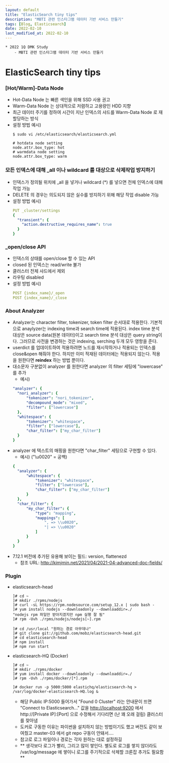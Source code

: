 ```yaml
---
layout: default
title: "ElasticSearch tiny tips"
description: "MBTI 관련 인스타그램 데이터 기반 서비스 만들기"
tags: [Blog, Elasticsearch]
date: 2022-02-10
last_modified_at: 2022-02-10
---
```

```
* 2022 1Q DMK Study
    - MBTI 관련 인스타그램 데이터 기반 서비스 만들기
```
# ElasticSearch tiny tips

### [Hot/Warm]-Data Node
- Hot-Data Node 는 빠른 색인을 위해 SSD 사용 권고
- Warm-Data Node 는 상대적으로 저렴하고 고용량인 HDD 지향
- 최근 데이터 주기를 정하여 시간이 지난 인덱스의 샤드를 Warm-Data Node 로 재할당하는 방식
- 설정 방법 예시)
    ```text
  $ sudo vi /etc/elasticsearch/elasticsearch.yml

  # hotdata node setting
  node.attr.box_type: hot
  # warmdata node setting
  node.attr.box_type: warm
    ```

### 모든 인덱스에 대해 _all 이나 wildcard 를 대상으로 삭제작업 방지하기
- 인덱스가 정의될 위치에 _all 을 넣거나 wildcard (*) 를 넣으면 전체 인덱스에 대해 작업 가능
- DELETE 의 경우는 의도되지 않은 실수를 방지하기 위해 해당 작업 disable 가능
- 설정 방법 예시)
    ```yaml
  PUT _cluster/settings
  {
      "transient": {
        "action.destructive_requires_name": true
      }
  }
    ```

### _open/close API
- 인덱스의 상태를 open/close 할 수 있는 API
- closed 된 인덱스는 read/write 불가
- 클러스터 전체 샤드에서 제외
- 라우팅 disabled
- 설정 방법 예시)
    ```yaml
  POST {index_name}/_open
  POST {index_name}/_close
    ```

### About Analyzer
- Analyzer는 character filter, tokenizer, token filter 순서대로 적용한다. 기본적으로 anaylyzer는 indexing time과 search time에 적용된다. index time 분석 대상은 source data(원본 데이터)이고 search time 분석 대상은 query string이다. 그러므로 사전을 변경하는 것은 indexing, serching 두개 모두 영항을 준다.
- userdict 를 업데이트하여 적용하려면 노드를 재시작하거나 적용되는 인덱스를 close&open 해줘야 한다. 하지만 이미 적재된 데이터에는 적용되지 않는다. 적용을 원한다면 **reindex** 하는 방법 뿐이다.
- 대소문자 구분없이 analyzer 를 원한다면 analyzer 의 filter 세팅에 "lowercase" 를 추가
    - 예시)
    ```yaml
  "analyzer": {
      "nori_analyzer": {
          "tokenizer": "nori_tokenizer",
          "decompound_mode": "mixed",
          "filter": ["lowercase"]
      },
      "whitespace": {
          "tokenizer": "whitespace",
          "filter": ["lowercase"],
          "char_filter": ["my_char_filter"]
      }
  }
    ```
- analyzer 에 텍스트의 매핑을 원한다면 "char_filter" 세팅으로 구현할 수 있다.
    - 예시) ("\\u0020" = 공백)
    ```yaml
  {
      "analyzer": {
          "whitespace": {
              "tokenizer": "whitespace",
              "filter": ["lowercase"],
              "char_filter": ["my_char_filter"]
          }
      },
      "char_filter": {
          "my_char_filter": {
              "type": "mapping",
              "mappings": [
                  ", => \\u0020",
                  "| => \\u0020"
              ]
          }
      }
  }
    ```
- 7.12.1 버전에 추가된 유용해 보이는 필드: version, flattenezd
    - 참조 URL: http://kimjmin.net/2021/04/2021-04-advanced-doc-fields/

### Plugin
- elasticsearch-head
    ```text
  ]# cd ~
  ]# mkdir ./rpms/nodejs
  ]# curl -sL https://rpm.nodesource.com/setup_12.x | sudo bash -
  ]# yum install nodejs --downloadonly --downloaddir=./
  "nodejs rpm 파일만 받아지겠지만 npm 실행 잘 됨"
  ]# rpm -Uvh ./rpms/nodejs/nodejs[~].rpm

  ]# cd /usr/local "원하는 경로 아무데나"
  ]# git clone git://github.com/mobz/elasticsearch-head.git
  ]# cd elasticsearch-head
  ]# npm install
  ]# npm run start
    ```
- elasticsearch-HQ (Docker)
    ```text
  ]# cd ~
  ]# mkdir ./rpms/docker
  ]# yum install docker --downloadonly --downloaddir=./
  ]# rpm -Uvh ./rpms/docker/[*].rpm

  ]# docker run -p 5000:5000 elastichq/elasticsearch-hq > /var/log/docker-elasticsearch-HQ.log &
    ```
    - 해당 Public IP:5000 들어가서 "Found 0 Cluster" 라는 안내문이 뜨면 "Connect to Elasticsearch..." 값을 [http://localhost:9200](http://localhost:9200/) 에서 http://[Private IP]:[Port] 으로 수정해서 기다리면 (난 꽤 오래 걸림) 클러스터를 찾아냄
    - 도커로 구동한 이유는 파이썬을 설치하지 않는 방법이기도 했고 버전도 같이 보여줬고 master-03 에서 git repo 구동이 안돼서....
    - 참고로 로그 파일이나 경로는 각자 원하는 대로 설정하길
    - ** 생각보다 로그가 빨리, 그리고 많이 쌓인다. 별도로 로그를 쌓지 않더라도 /var/log/message 에 쌓이니 로그를 주기적으로 삭제할 크론잡 추가도 필요함 **
